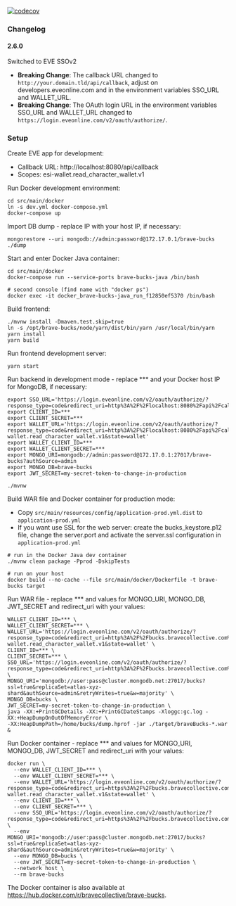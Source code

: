 [![codecov](https://codecov.io/gh/bahrmichael/brave-bucks/branch/master/graph/badge.svg)](https://codecov.io/gh/bahrmichael/brave-bucks)

### Changelog

#### 2.6.0

Switched to EVE SSOv2

- **Breaking Change**: The callback URL changed to `http://your.domain.tld/api/callback`, adjust on
  developers.eveonline.com and in the environment variables SSO_URL and WALLET_URL.
- **Breaking Change**: The OAuth login URL in the environment variables SSO_URL and WALLET_URL changed to
  `https://login.eveonline.com/v2/oauth/authorize/`.

### Setup

Create EVE app for development:
- Callback URL: http://localhost:8080/api/callback
- Scopes: esi-wallet.read_character_wallet.v1

Run Docker development environment:
```shell
cd src/main/docker
ln -s dev.yml docker-compose.yml
docker-compose up
```

Import DB dump - replace IP with your host IP, if necessary:
```shell
mongorestore --uri mongodb://admin:password@172.17.0.1/brave-bucks ./dump
```

Start and enter Docker Java container:
```shell
cd src/main/docker
docker-compose run --service-ports brave-bucks-java /bin/bash

# second console (find name with "docker ps")
docker exec -it docker_brave-bucks-java_run_f12850ef5370 /bin/bash
```

Build frontend:
```shell
./mvnw install -Dmaven.test.skip=true
ln -s /opt/brave-bucks/node/yarn/dist/bin/yarn /usr/local/bin/yarn
yarn install
yarn build
```

Run frontend development server:
```shell
yarn start
```

Run backend in development mode - replace *** and your Docker host IP for MongoDB, if necessary:
```shell
export SSO_URL='https://login.eveonline.com/v2/oauth/authorize/?response_type=code&redirect_uri=http%3A%2F%2Flocalhost:8080%2Fapi%2Fcallback&client_id=***&scope=&state=uniquestate123'
export CLIENT_ID=***
export CLIENT_SECRET=***
export WALLET_URL='https://login.eveonline.com/v2/oauth/authorize/?response_type=code&redirect_uri=http%3A%2F%2Flocalhost:8080%2Fapi%2Fcallback&client_id=***&scope=esi-wallet.read_character_wallet.v1&state=wallet'
export WALLET_CLIENT_ID=***
export WALLET_CLIENT_SECRET=***
export MONGO_URI=mongodb://admin:password@172.17.0.1:27017/brave-bucks?authSource=admin
export MONGO_DB=brave-bucks
export JWT_SECRET=my-secret-token-to-change-in-production

./mvnw
```

Build WAR file and Docker container for production mode:
- Copy `src/main/resources/config/application-prod.yml.dist` to `application-prod.yml`
- If you want use SSL for the web server: create the bucks_keystore.p12 file, change the server.port and activate 
  the server.ssl configuration in `application-prod.yml`
```shell
# run in the Docker Java dev container
./mvnw clean package -Pprod -DskipTests

# run on your host
docker build --no-cache --file src/main/docker/Dockerfile -t brave-bucks target
```

Run WAR file - replace *** and values for MONGO_URI, MONGO_DB, JWT_SECRET and redirect_uri with your values:
```shell
WALLET_CLIENT_ID=*** \
WALLET_CLIENT_SECRET=*** \
WALLET_URL='https://login.eveonline.com/v2/oauth/authorize/?response_type=code&redirect_uri=http%3A%2F%2Fbucks.bravecollective.com%2Fapi%2Fcallback&client_id=***&scope=esi-wallet.read_character_wallet.v1&state=wallet' \
CLIENT_ID=*** \
CLIENT_SECRET=*** \
SSO_URL='https://login.eveonline.com/v2/oauth/authorize/?response_type=code&redirect_uri=http%3A%2F%2Fbucks.bravecollective.com%2Fapi%2Fcallback&client_id=***&scope=&state=uniquestate123' \
MONGO_URI='mongodb://user:pass@cluster.mongodb.net:27017/bucks?ssl=true&replicaSet=atlas-xyz-shard&authSource=admin&retryWrites=true&w=majority' \
MONGO_DB=bucks \
JWT_SECRET=my-secret-token-to-change-in-production \
java -XX:+PrintGCDetails -XX:+PrintGCDateStamps -Xloggc:gc.log -XX:+HeapDumpOnOutOfMemoryError \
-XX:HeapDumpPath=/home/bucks/dump.hprof -jar ./target/braveBucks-*.war &
```

Run Docker container - replace *** and values for MONGO_URI, MONGO_DB, JWT_SECRET and redirect_uri with your values:
```shell
docker run \
  --env WALLET_CLIENT_ID=*** \
  --env WALLET_CLIENT_SECRET=*** \
  --env WALLET_URL='https://login.eveonline.com/v2/oauth/authorize/?response_type=code&redirect_uri=https%3A%2F%2Fbucks.bravecollective.com%2Fapi%2Fcallback&client_id=***&scope=esi-wallet.read_character_wallet.v1&state=wallet' \
  --env CLIENT_ID=*** \
  --env CLIENT_SECRET=*** \
  --env SSO_URL='https://login.eveonline.com/v2/oauth/authorize/?response_type=code&redirect_uri=https%3A%2F%2Fbucks.bravecollective.com%2Fapi%2Fcallback&client_id=***&scope=&state=uniquestate123' \
  --env MONGO_URI='mongodb://user:pass@cluster.mongodb.net:27017/bucks?ssl=true&replicaSet=atlas-xyz-shard&authSource=admin&retryWrites=true&w=majority' \
  --env MONGO_DB=bucks \
  --env JWT_SECRET=my-secret-token-to-change-in-production \
  --network host \
  --rm brave-bucks
```

The Docker container is also available at https://hub.docker.com/r/bravecollective/brave-bucks.
